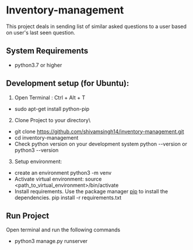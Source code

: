 # Inventory-management

This project deals in sending list of similar asked questions to a user based on user's last seen question.

## System Requirements

- python3.7 or higher

## Development setup (for Ubuntu):

1. Open Terminal :
Ctrl + Alt + T
- sudo apt-get install python-pip
2. Clone Project to your directory\

- git clone https://github.com/shivamsingh14/inventory-management.git
- cd inventory-management
- Check python version on your development system python --version or python3 --version
3.  Setup environment:
 -  create an environment python3 -m venv <path>
- Activate virtual environment:  source <path_to_virtual_environment>/bin/activate 
- Install requirements. Use the package manager [pip](https://pip.pypa.io/en/stable/) to install the dependencies.   pip install -r requirements.txt
## Run Project
Open terminal and run the following commands
-   python3 manage.py runserver